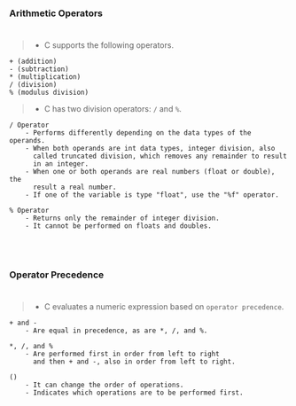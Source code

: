 ### Arithmetic Operators
#

> - C supports the following operators.

```plaintext
+ (addition)
- (subtraction)
* (multiplication)
/ (division)
% (modulus division)
```

> - C has two division operators: `/` and `%`.

```plaintext
/ Operator
    - Performs differently depending on the data types of the operands.
    - When both operands are int data types, integer division, also
      called truncated division, which removes any remainder to result
      in an integer.
    - When one or both operands are real numbers (float or double), the
      result a real number.
    - If one of the variable is type "float", use the "%f" operator.

% Operator
    - Returns only the remainder of integer division.
    - It cannot be performed on floats and doubles.
```

<br />
<br />



### Operator Precedence
#

> - C evaluates a numeric expression based on `operator precedence`.

```plaintext
+ and -
    - Are equal in precedence, as are *, /, and %.

*, /, and %
    - Are performed first in order from left to right
      and then + and -, also in order from left to right.

()
    - It can change the order of operations.
    - Indicates which operations are to be performed first.
```
